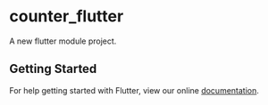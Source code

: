 # counter_flutter

A new flutter module project.

## Getting Started

For help getting started with Flutter, view our online
[documentation](https://flutter.dev/).
